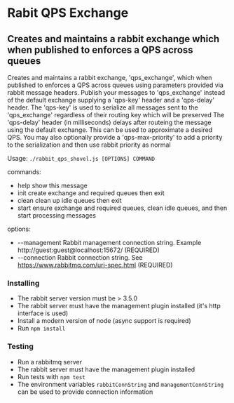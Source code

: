 # Rabit QPS Exchange

## Creates and maintains a rabbit exchange which when published to enforces a QPS across queues

Creates and maintains a rabbit exchange, 'qps_exchange', which when published to enforces a QPS across queues using parameters provided via rabbit message headers.
Publish your messages to 'qps_exchange' instead of the default exchange supplying a 'qps-key' header and a 'qps-delay' header.
The 'qps-key' is used to serialize all messages sent to the 'qps_exchange' regardless of their routing key which will be preserved
The 'qps-delay' header (in milliseconds) delays after routeing the message using the default exchange. This can be used to approximate a desired QPS.
You may also optionally provide a 'qps-max-priority' to add a priority to the serialization and then use rabbit priority as normal

Usage: `./rabbit_qps_shovel.js [OPTIONS] COMMAND`

commands:

* help    show this message
* init    create exchange and required queues then exit
* clean   clean up idle queues then exit
* start   ensure exchange and required queues, clean idle queues, and then start processing messages

options:

* --management Rabbit management connection string. Example http://guest:guest@localhost:15672/ (REQUIRED)
* --connection Rabbit connection string. See https://www.rabbitmq.com/uri-spec.html (REQUIRED)

### Installing
* The rabbit server version must be > 3.5.0
* The rabbit server must have the management plugin installed (it's http interface is used)
* Install a modern version of node (async support is required)
* Run `npm install`

### Testing
* Run a rabbitmq server
* The rabbit server must have the management plugin installed
* Run tests with `npm test`
* The environment variables `rabbitConnString` and `managementConnString` can be used to provide connection information

